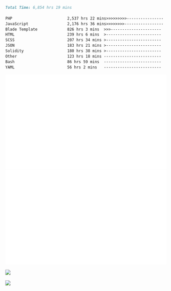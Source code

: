 <!--START_SECTION:waka-->

```markdown
Total Time: 6,854 hrs 19 mins

PHP                        2,537 hrs 22 mins>>>>>>>>>----------------   36.36 %
JavaScript                 2,176 hrs 36 mins>>>>>>>>-----------------   31.19 %
Blade Template             826 hrs 3 mins  >>>----------------------   11.84 %
HTML                       239 hrs 6 mins  >------------------------   03.43 %
SCSS                       207 hrs 34 mins >------------------------   02.97 %
JSON                       183 hrs 21 mins >------------------------   02.63 %
Solidity                   180 hrs 38 mins >------------------------   02.59 %
Other                      123 hrs 18 mins -------------------------   01.77 %
Bash                       86 hrs 59 mins  -------------------------   01.25 %
YAML                       56 hrs 2 mins   -------------------------   00.80 %
```

<!--END_SECTION:waka-->

![](https://raw.githubusercontent.com/DrMaxis/github-stats-transparent/output/generated/overview.svg)
![](https://raw.githubusercontent.com/DrMaxis/github-stats-transparent/output/generated/languages.svg)

![](https://git-readme-stats-drmaxis-projects.vercel.app/api?username=drmaxis&show_icons=true&theme=outrun&count_private=true&show=reviews,discussions_started,discussions_answered,prs_merged,prs_merged_percentage&custom_title=2024%20Github%20Rank)
 
<a href="https://count.getloli.com/"><img src="https://count.getloli.com/get/@:maxis-the-alchemist?theme=rule34"></a>
<!-- https://count.getloli.com/get/@alchemist?theme=rule34 -->
<br>
